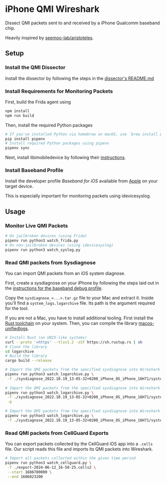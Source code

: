# iPhone QMI Wireshark

Dissect QMI packets sent to and received by a iPhone Qualcomm baseband chip. 

Heavily inspired by [seemoo-lab/aristoteles](https://github.com/seemoo-lab/aristoteles/blob/master/tools/watch_frida.py).

## Setup

### Install the QMI Dissector

Install the dissector by following the steps in the [dissector's README.md](./dissector)

### Install Requirements for Monitoring Packets
First, build the Frida agent using
```bash
npm install
npm run build
```

Then, install the required Python packages
```bash
# If you've installed Python via homebrew on macOS, use `brew install pipenv`
pip install pipenv
# Install required Python packages using pipenv
pipenv sync
```

Next, install libimobiledevice by following their [instructions](https://libimobiledevice.org/#downloads).

### Install Baseband Profile

Install the developer profile *Baseband for iOS* available from 
[Apple](https://developer.apple.com/bug-reporting/profiles-and-logs/?name=baseband) on your target device.

This is especially important for monitoring packets using idevicesyslog.

## Usage
### Monitor Live QMI Packets

```bash
# On jailbroken devices (using Frida)
pipenv run python3 watch_frida.py
# On non-jailbroken devices (using idevicesyslog)
pipenv run python3 watch_syslog.py
```

### Read QMI packets from Sysdiagnose

You can import QMI packets from an iOS system diagnose.

First, create a sysdiagnose on your iPhone by following the steps laid out in the 
[instructions for the baseband debug profile](https://download.developer.apple.com/iOS/iOS_Logs/Baseband_Logging_Instructions.pdf).

Copy the `sysdiagnose_<...>.tar.gz` file to your Mac and extract it.
Inside you'll find a `system_logs.logarchive` file.
Its path is the argument required for the tool.

If you are not a Mac, you have to install additional tooling.
First install the [Rust toolchain](https://www.rust-lang.org/learn/get-started) on your system.
Then, you can compile the library [macos-unifiedlogs](https://github.com/mandiant/macos-UnifiedLogs/blob/main/BUILDING.md).
```bash
# Install Rust (on UNIX-like systems)
curl --proto '=https' --tlsv1.2 -sSf https://sh.rustup.rs | sh
# Clone the library
cd logarchive
# Build the library
cargo build --release
```

```bash
# Import the QMI packets from the specified sysdiagnose into Wireshark (Mac)
pipenv run python3 watch_logarchive.py \
 -f ./sysdiagnose_2022.10.19_13-05-32+0200_iPhone_OS_iPhone_16H71/system_logs.logarchive
 
# Import the QMI packets from the specified sysdiagnose into Wireshark (Mac & macOS-UnifiedLogs)
pipenv run python3 watch_logarchive.py \
 -f ./sysdiagnose_2022.10.19_13-05-32+0200_iPhone_OS_iPhone_16H71/system_logs.logarchive \
 -p
 
# Import the QMI packets from the specified sysdiagnose into Wireshark (Linux & macOS-UnifiedLogs)
pipenv run python3 watch_logarchive.py \
 -f ./sysdiagnose_2022.10.19_13-05-32+0200_iPhone_OS_iPhone_16H71/system_logs.logarchive
```

### Read QMI packets from CellGuard Exports

You can export packets collected by the CellGuard iOS app into a `.cells` file.
Our script reads this file and imports its QMI packets into Wireshark. 

```bash
# Import all packets collected within the given time period 
pipenv run python3 watch_cellguard.py \
 -f ./export-2024-06-12_16-50-25.cells2 \
 --start 1686780000 \
 --end 1686823200
```
